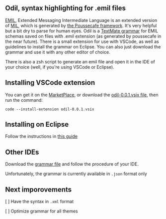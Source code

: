 ## Odil, syntax highlighting for .emil files

[EMIL](https://github.com/pousse-cafe/pousse-cafe/wiki/Introduction-to-EMIL), Extended Messaging Intermediate Language is an extended version of [MIL](https://github.com/jelster/CqrsMessagingTools/wiki/MIL-Walkthrough), which is generated by [the Poussecafe framework](https://github.com/pousse-cafe). It's very helpful but a bit dry to parse for human eyes.
Odil is a [TextMate grammar](https://macromates.com/manual/en/language_grammars) for EMIL schemas saved on files with .emil extension (as generated by poussecafe in the near future).
There is a small extension for use with VSCode, as well as guidelines to install the grammar on Eclipse. You can also just download the grammar and use it with any other editor of choice.

There is also a zsh script to generate an emil file and open it in the IDE of your choice (well, if you're using VSCode or Eclipse).

## Installing VSCode extension

You can get it on the [MarketPlace](https://marketplace.visualstudio.com/items?itemName=Quang.odil), or download the [odil-0.0.1.vsix file](https://github.com/quang-le/odil/blob/master/odil-0.0.1.vsix), then run the command:

`code --install-extension odil-0.0.1.vsix`

## Installing on Eclipse

Follow the instructions in [this guide](https://github.com/quang-le/odil/blob/master/add_grammar_eclipse.md)

## Other IDEs

Download the [grammar file](https://github.com/quang-le/odil/blob/master/vscode/odil-extension/syntaxes/emil.tmLanguage.json) and follow the procedure of your IDE.

Unfortunately, the grammar is currently available in `.json` format only

## Next imporovements

[ ] Have the syntax in `.xml` format

[ ] Optimize grammar for all themes

